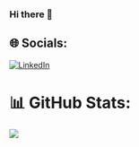 ### Hi there 👋

## 🌐 Socials:
[![LinkedIn](https://img.shields.io/badge/LinkedIn-%230077B5.svg?logo=linkedin&logoColor=white)](https://linkedin.com/in/brenoleonardo) 

# 📊 GitHub Stats:
![](https://github-readme-stats.vercel.app/api?username=breno-leonardo&theme=dark&hide_border=false&include_all_commits=false&count_private=true)<br/>





